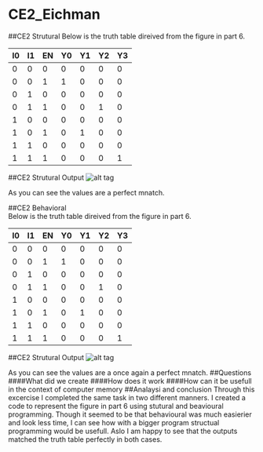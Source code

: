 CE2_Eichman
===
##CE2 Strutural 
Below is the truth table direived from the figure in part 6.

| I0 | I1 | EN | Y0 | Y1 | Y2 | Y3 |
|----|----|----|----|----|----|----|
| 0  | 0  | 0  | 0  | 0  | 0  | 0  |
| 0  | 0  | 1  | 1  | 0  | 0  | 0  |
| 0  | 1  | 0  | 0  | 0  | 0  | 0  |
| 0  | 1  | 1  | 0  | 0  | 1  | 0  |
| 1  | 0  | 0  | 0  | 0  | 0  | 0  |
| 1  | 0  | 1  | 0  | 1  | 0  | 0  |
| 1  | 1  | 0  | 0  | 0  | 0  | 0  |
| 1  | 1  | 1  | 0  | 0  | 0  | 1  |
##CE2 Strutural Output
![alt tag](https://raw2.github.com/DanielEichman/CE2/master/Decoder_Structural_testbench.jpg)

As you can see the values are a perfect mnatch.

##CE2 Behavioral  
Below is the truth table direived from the figure in part 6.

| I0 | I1 | EN | Y0 | Y1 | Y2 | Y3 |
|----|----|----|----|----|----|----|
| 0  | 0  | 0  | 0  | 0  | 0  | 0  |
| 0  | 0  | 1  | 1  | 0  | 0  | 0  |
| 0  | 1  | 0  | 0  | 0  | 0  | 0  |
| 0  | 1  | 1  | 0  | 0  | 1  | 0  |
| 1  | 0  | 0  | 0  | 0  | 0  | 0  |
| 1  | 0  | 1  | 0  | 1  | 0  | 0  |
| 1  | 1  | 0  | 0  | 0  | 0  | 0  |
| 1  | 1  | 1  | 0  | 0  | 0  | 1  |
##CE2 Strutural Output
![alt tag](https://raw2.github.com/DanielEichman/CE2/master/Decoder_Behavior_testbench.jpg)

As you can see the values are a once again a perfect mnatch.
##Questions 
####What did we create
####How does it work
####How can it be usefull in the context of computer memory 
##Analaysi and conclusion
Through this excercise I completed the same task in two different manners. I created a code to represent the figure in part 6 using stutural and beavioural programming. Though it seemed to be that behavioural was much easierier and look less time, I can see how with a bigger program structual programming would be usefull. Aslo I am happy to see that the outputs matched the truth table perfectly in both cases. 
